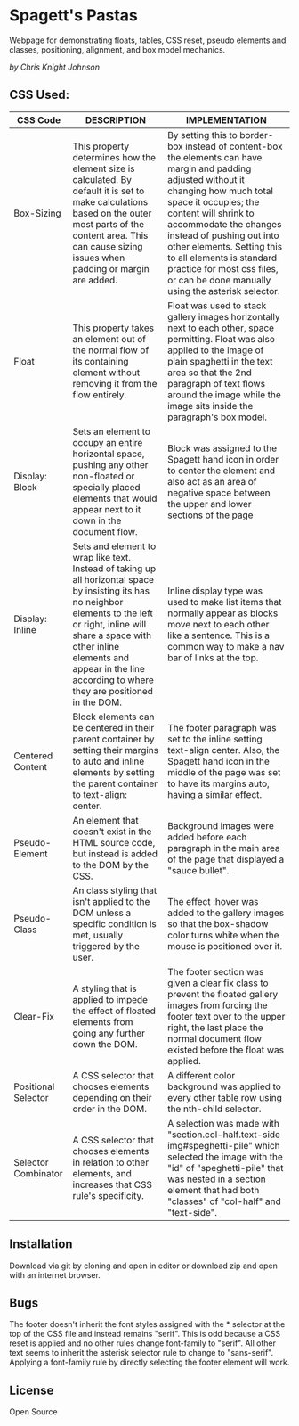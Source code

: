 # Spagett's Pastas
Webpage for demonstrating floats, tables, CSS reset, pseudo elements and classes, positioning, alignment, and box model mechanics.

_by Chris Knight Johnson_

## CSS Used:
| CSS Code | DESCRIPTION | IMPLEMENTATION |
| - | - | - |
| Box-Sizing | This property determines how the element size is calculated. By default it is set to make calculations based on the outer most parts of the content area. This can cause sizing issues when padding or margin are added. | By setting this to border-box instead of content-box the elements can have margin and padding adjusted without it changing how much total space it occupies; the content will shrink to accommodate the changes instead of pushing out into other elements. Setting this to all elements is standard practice for most css files, or can be done manually using the asterisk selector. |
| Float | This property takes an element out of the normal flow of its containing element without removing it from the flow entirely. | Float was used to stack gallery images horizontally next to each other, space permitting. Float was also applied to the image of plain spaghetti in the text area so that the 2nd paragraph of text flows around the image while the image sits inside the paragraph's box model. |
| Display: Block | Sets an element to occupy an entire horizontal space, pushing any other non-floated or specially placed elements that would appear next to it down in the document flow. | Block was assigned to the Spagett hand icon in order to center the element and also act as an area of negative space between the upper and lower sections of the page |
| Display: Inline | Sets and element to wrap like text. Instead of taking up all horizontal space by insisting its has no neighbor elements to the left or right, inline will share a space with other inline elements and appear in the line according to where they are positioned in the DOM. | Inline display type was used to make list items that normally appear as blocks move next to each other like a sentence. This is a common way to make a nav bar of links at the top. |
| Centered Content | Block elements can be centered in their parent container by setting their margins to auto and inline elements by setting the parent container to text-align: center. | The footer paragraph was set to the inline setting text-align center. Also, the Spagett hand icon in the middle of the page was set to have its margins auto, having a similar effect. |
| Pseudo-Element | An element that doesn't exist in the HTML source code, but instead is added to the DOM by the CSS. | Background images were added before each paragraph in the main area of the page that displayed a "sauce bullet". |
| Pseudo-Class | An class styling that isn't applied to the DOM unless a specific condition is met, usually triggered by the user. | The effect :hover was added to the gallery images so that the box-shadow color turns white when the mouse is positioned over it. |
| Clear-Fix | A styling that is applied to impede the effect of floated elements from going any further down the DOM. | The footer section was given a clear fix class to prevent the floated gallery images from forcing the footer text over to the upper right, the last place the normal document flow existed before the float was applied. |
| Positional Selector | A CSS selector that chooses elements depending on their order in the DOM. | A different color background was applied to every other table row using the nth-child selector. |
| Selector Combinator | A CSS selector that chooses elements in relation to other elements, and increases that CSS rule's specificity. | A selection was made with "section.col-half.text-side img#speghetti-pile" which selected the image with the "id" of "speghetti-pile" that was nested in a section element that had both "classes" of "col-half" and "text-side". |

## Installation
Download via git by cloning and open in editor or download zip and open with an internet browser.

## Bugs
The footer doesn't inherit the font styles assigned with the * selector at the top of the CSS file and instead remains "serif". This is odd because a CSS reset is applied and no other rules change font-family to "serif". All other text seems to inherit the asterisk selector rule to change to "sans-serif". Applying a font-family rule by directly selecting the footer element will work.

## License
Open Source
